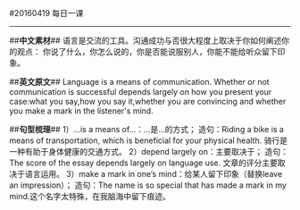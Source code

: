 #20160419            每日一课

---------------------------

##**中文素材**##
    语言是交流的工具。沟通成功与否很大程度上取决于你如何阐述你的观点：
    你说了什么，你怎么说的，你是否能说服别人，你能不能给听众留下印象。


##**英文原文**##
      Language is a means of communication. Whether or not communication is successful depends largely on 
      how you present your case:what you say,how you say it,whether you are convincing and 
      whether you make a mark in the listener's mind.
    
##**句型梳理**##
       1）…is a means of…：…是…的方式；
          造句：Riding a bike is a means of transportation, which is beneficial for your physical health. 
          骑行是一种有助于身体健康的交通方式。
       2）depend largely on：主要取决于；
          造句：The score of the essay depends largely on language use. 文章的评分主要取决于语言运用。
       3）make a mark in one’s mind：给某人留下印象（替换leave an impression）；
          造句：The name is so special that has made a mark in my mind.这个名字太特殊，在我脑海中留下痕迹。
    
    
